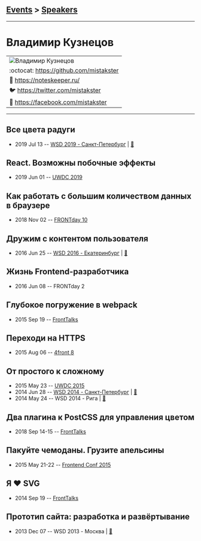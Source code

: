 ## [Events](../README.md) > [Speakers](../speakers.md)
---

# Владимир Кузнецов

| |
| --- |
| ![Владимир Кузнецов](https://avatars.io/twitter/mistakster/large)
| :octocat:  [https:&#x2F;&#x2F;github.com&#x2F;mistakster](https://github.com/mistakster)
| :page_facing_up:  [https:&#x2F;&#x2F;noteskeeper.ru&#x2F;](https://noteskeeper.ru/)
| :bird:  [https:&#x2F;&#x2F;twitter.com&#x2F;mistakster](https://twitter.com/mistakster)
| :blue_book:  [https:&#x2F;&#x2F;facebook.com&#x2F;mistakster](https://facebook.com/mistakster)

---
## Все цвета радуги
- 2019 Jul 13 -- [WSD 2019 - Санкт-Петербург](https://www.youtube.com/watch?v=_0psqory6rk&t=8837s)  | [:notebook:](https://wsd.events/2019/07/13/pres/all-the-colors/)  
## React. Возможны побочные эффекты
- 2019 Jun 01 -- [UWDC 2019](https://youtu.be/o99D6zgi31g)    
## Как работать с большим количеством данных в браузере
- 2018 Nov 02 -- [FRONTday 10](https://www.youtube.com/watch?v=rMZBrm_B9h4)    
## Дружим с контентом пользователя
- 2016 Jun 25 -- [WSD 2016 - Екатеринбург](https://www.youtube.com/watch?v=lI78qONdO0c)  | [:notebook:](https://wsd.events/2016/06/25/pres/content-transform/)  
## Жизнь Frontend-разработчика
- 2016 Jun 08 -- FRONTday 2    
## Глубокое погружение в webpack
- 2015 Sep 19 -- [FrontTalks](https://events.yandex.ru/lib/talks/3054/)    
## Переходи на HTTPS
- 2015 Aug 06 -- [4front 8](https://www.youtube.com/watch?v=E1JsBf7P4dI)    
## От простого к сложному
- 2015 May 23 -- [UWDC 2015](https://www.youtube.com/watch?v=SnSrZVMtOpI)    
- 2014 Jun 28 -- [WSD 2014 - Санкт-Петербург](https://www.youtube.com/watch?v=TXqiq5tOWRQ)  | [:notebook:](https://wsd.events/2014/06/28/pres/simple-complex/)  
- 2014 May 24 -- WSD 2014 - Рига  | [:notebook:](https://wsd.events/2014/05/24/pres/simple-complex/)  
## Два плагина к PostCSS для управления цветом
- 2018 Sep 14-15 -- [FrontTalks](https://events.yandex.ru/lib/talks/6249/)    
## Пакуйте чемоданы. Грузите апельсины
- 2015 May 21-22 -- [Frontend Conf 2015](https://www.youtube.com/watch?v=kdi5w5SnQec)    
## Я ♥ SVG
- 2014 Sep 19 -- [FrontTalks](https://events.yandex.ru/lib/talks/2234/)    
## Прототип сайта: разработка и развёртывание
- 2013 Dec 07 -- WSD 2013 - Москва  | [:notebook:](https://wsd.events/2013/12/07/pres/prototype.pdf)  
